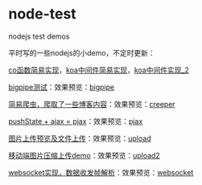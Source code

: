 # node-test
nodejs test demos

平时写的一些nodejs的小demo，不定时更新：

[co函数简易实现](https://github.com/whxaxes/node-test/blob/master/other/myco.js)，[koa中间件简易实现](https://github.com/whxaxes/node-test/blob/master/other/mykoa.js)，[koa中间件实现_2](https://github.com/whxaxes/node-test/blob/master/other/mykoa_2.js)

[bigpipe测试](https://github.com/whxaxes/node-test/tree/master/server/bigpipe)：效果预览：[bigpipe](http://node-tester-171479.nitrousapp.com:9030/bigpipe)

[简易爬虫，爬取了一些博客内容](https://github.com/whxaxes/node-test/tree/master/server/creeper)：效果预览：[creeper](http://node-tester-171479.nitrousapp.com:9030/creeper)

[pushState + ajax = pjax](https://github.com/whxaxes/node-test/tree/master/server/pjax)：效果预览：[pjax](http://node-tester-171479.nitrousapp.com:9030/pjax/pjax1.html)

[图片上传预览及文件上传](https://github.com/whxaxes/node-test/tree/master/server/upload)：效果预览：[upload](http://node-tester-171479.nitrousapp.com:9030/uindex)

[移动端图片压缩上传demo](https://github.com/whxaxes/node-test/tree/master/server/upload/index_2.html)：效果预览：[upload2](http://node-tester-171479.nitrousapp.com:9030/uindex_2)

[websocket实现，数据收发帧解析](https://github.com/whxaxes/node-test/tree/master/server/websocket)：效果预览：[websocket](http://node-tester-171479.nitrousapp.com:9030/wsindex)
